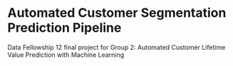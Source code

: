 # Automated Customer Segmentation Prediction Pipeline
Data Fellowship 12 final project for Group 2: Automated Customer Lifetime Value Prediction with Machine Learning
